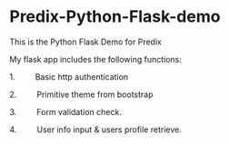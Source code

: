# Predix-Python-Flask-demo
This is the Python Flask Demo for Predix 


My flask app includes the following functions: 

1.         Basic http authentication 

2.         Primitive theme from bootstrap 

3.         Form validation check. 

4.         User info input & users profile retrieve. 

